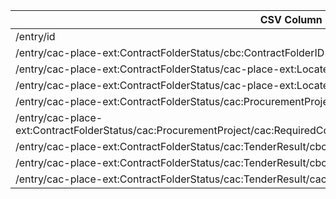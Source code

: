 | CSV Column           | Ontology Property | Entity Class | Rel. Entity Class | Subject Generation    | Join Condition | Datatype | Function Name | Function Output |
| --- | --- | --- | --- | --- | --- | --- | --- | --- |
| /entry/id | :hasID | :ProcurementObject | - | https://contrataciondelestado.es/sindicacion/licitacionesPerfilContratante/{id} | - | xsd:string | generateProcurementID | https://contrataciondelestado.es/sindicacion/licitacionesPerfilContratante/{id} |
| /entry/cac-place-ext:ContractFolderStatus/cbc:ContractFolderID | :hasID | :Lot | :ProcurementObject | https://contrataciondelestado.es/sindicacion/licitacionesPerfilContratante/{id}/lot/{lotID} | :hasProcurementScopeDividedIntoLot | xsd:string | generateLotID | https://contrataciondelestado.es/sindicacion/licitacionesPerfilContratante/{id}/lot/{lotID} |
| /entry/cac-place-ext:ContractFolderStatus/cac-place-ext:LocatedContractingParty/cbc:ContractingPartyTypeCode | :hasProcurementScopeDividedIntoLot | :ProcurementObject | :Lot | - | :hasProcurementScopeDividedIntoLot | xsd:string | - | - |
| /entry/cac-place-ext:ContractFolderStatus/cac-place-ext:LocatedContractingParty/cac:Party/cbc:Name | :playedByOrganisation | :Buyer | :ProcurementObject | https://contrataciondelestado.es/organisations/{organisationID} | :playedByOrganisation | xsd:string | generateOrganisationID | https://contrataciondelestado.es/organisations/{organisationID} |
| /entry/cac-place-ext:ContractFolderStatus/cac:ProcurementProject/cbc:Name | :describesLot | :LotAwardOutcome | :Lot | - | :describesLot | xsd:string | - | - |
| /entry/cac-place-ext:ContractFolderStatus/cac:ProcurementProject/cac:RequiredCommodityClassification/cbc:ItemClassificationCode | :hasID | :Lot | - | https://contrataciondelestado.es/classifications/{classificationCode} | - | xsd:string | generateClassificationID | https://contrataciondelestado.es/classifications/{classificationCode} |
| /entry/cac-place-ext:ContractFolderStatus/cac:TenderResult/cbc:ResultCode | :hasCountryCode | :LotAwardOutcome | - | - | - | xsd:string | mapResultCodeToCountryCode | {countryCode} |
| /entry/cac-place-ext:ContractFolderStatus/cac:TenderResult/cbc:AwardDate | :hasAwardDecisionDate | :LotAwardOutcome | - | - | - | xsd:date | - | {awardDate} |
| /entry/cac-place-ext:ContractFolderStatus/cac:TenderResult/cac:WinningParty/cac:PartyIdentification/cbc:ID | :playedBy | :AgentInRole | :LotAwardOutcome | https://contrataciondelestado.es/agents/{agentID} | :playedBy | xsd:string | generateAgentID | https://contrataciondelestado.es/agents/{agentID} |
